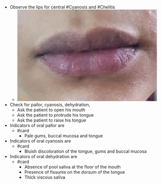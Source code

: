 - Observe the lips for central #Cyanosis and #Chelitis
	- ![lip_cyanosis](assets/cyanosis/lip_cyanosis.png)
- Check for pallor, cyanosis, dehydration,
	- Ask the patient to open his mouth
	- Ask the patient to protrude his tongue
	- Ask the patient to raise his tongue
- Indicators of oral pallor are
	- #card
		- Pale gums, buccal mucosa and tongue
- Indicators of oral cyanosis are
	- #card
		- Bluish discoloration of the tongue, gums and buccal mucosa
- Indicators of oral dehydration are
	- #card
		- Absence of pool saliva at the floor of the mouth
		- Presence of fissures on the dorsum of the tongue
		- Thick viscous saliva